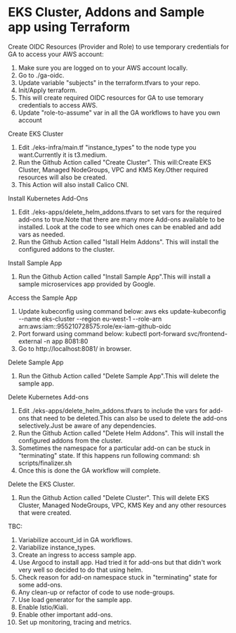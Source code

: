 # EKS Cluster, Addons and Sample app using Terraform

Create OIDC Resources (Provider and Role) to use temporary credentials for GA to access your AWS account:

1. Make sure you are logged on to your AWS account locally.
2. Go to ./ga-oidc.
3. Update variable "subjects" in the terraform.tfvars to your repo.
3. Init/Apply terraform.
4. This will create required OIDC resources for GA to use temorary credentials to access AWS.
5. Update "role-to-assume" var in all the GA workflows to have you own account 

Create EKS Cluster

1. Edit ./eks-infra/main.tf "instance_types" to the node type you want.Currently it is t3.medium.
2. Run the Github Action called "Create Cluster". This will:Create EKS Cluster, Managed NodeGroups, VPC and KMS Key.Other required resources will also be created.
3. This Action will also install Calico CNI.

Install Kubernetes Add-Ons

1. Edit ./eks-apps/delete_helm_addons.tfvars to set vars for the required add-ons to true.Note that there are many more Add-ons available to be installed. Look at the code to see which ones can be enabled and add vars as needed.
2. Run the Github Action called "Istall Helm Addons". This will install the configured addons to the cluster.

Install Sample App

1. Run the Github Action called "Install Sample App".This will install a sample microservices app provided by Google.

Access the Sample App

1. Update kubeconfig using command below:
    aws eks update-kubeconfig --name eks-cluster --region eu-west-1 --role-arn arn:aws:iam::955210728575:role/ex-iam-github-oidc
2. Port forward using command below:
    kubectl port-forward svc/frontend-external -n app 8081:80
3. Go to http://localhost:8081/ in browser.

Delete Sample App

1. Run the Github Action called "Delete Sample App".This will delete the sample app.

Delete Kubernetes Add-ons

1. Edit ./eks-apps/delete_helm_addons.tfvars to include the vars for add-ons that need to be deleted.This can also be used to delete the add-ons selectively.Just be aware of any dependencies.
2. Run the Github Action called "Delete Helm Addons". This will install the configured addons from the cluster.
3. Sometimes the namespace for a particular add-on can be stuck in "terminating" state. If this happens run following command:
    sh scripts/finalizer.sh <namespace that is stuck>
4. Once this is done the GA workflow will complete.

Delete the EKS Cluster.

1. Run the Github Action called "Delete Cluster". This will delete EKS Cluster, Managed NodeGroups, VPC, KMS Key and any other resources that were created.


TBC:

1. Variabilize account_id in GA workflows.
2. Variabilize instance_types.
3. Create an ingress to access sample app.
4. Use Argocd to install app. Had tried it for add-ons but that didn't work very well so decided to do that using helm.
5. Check reason for add-on namespace stuck in "terminating" state for some add-ons.
6. Any clean-up or refactor of code to use node-groups.
7. Use load generator for the sample app.
8. Enable Istio/Kiali.
9. Enable other important add-ons.
10. Set up monitoring, tracing and metrics.


